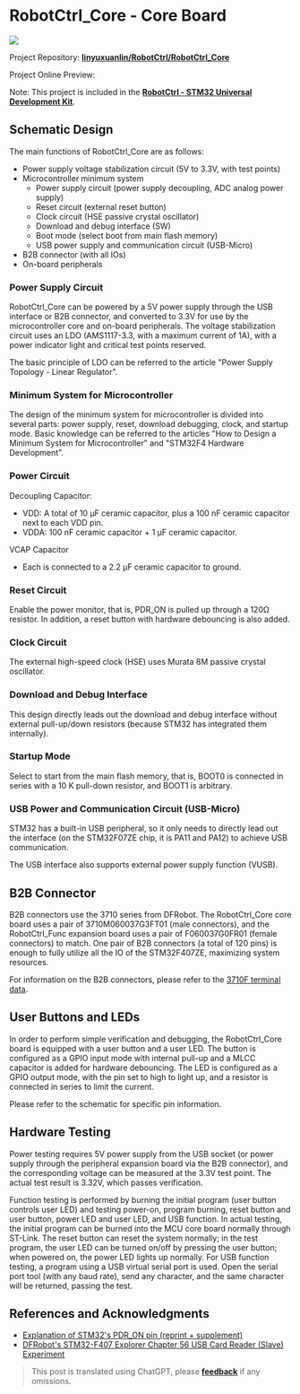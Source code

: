 # RobotCtrl_Core - Core Board

![](https://wiki-media-1253965369.cos.ap-guangzhou.myqcloud.com/img/20220527113423.png)

Project Repository: [**linyuxuanlin/RobotCtrl/RobotCtrl_Core**](https://github.com/linyuxuanlin/RobotCtrl/tree/main/RobotCtrl_MultiBoard_Project/RobotCtrl_Core)

Project Online Preview:

<div class="altium-iframe-viewer">
  <div
    class="altium-ecad-viewer"
    data-project-src="https://github.com/linyuxuanlin/RobotCtrl/raw/main/RobotCtrl_MultiBoard_Project/RobotCtrl_Core_V2.81B.zip"
  ></div>
</div>

Note: This project is included in the [**RobotCtrl - STM32 Universal Development Kit**](https://wiki-power.com/RobotCtrl-STM32%E9%80%9A%E7%94%A8%E5%BC%80%E5%8F%91%E5%A5%97%E4%BB%B6).

## Schematic Design

The main functions of RobotCtrl_Core are as follows:

- Power supply voltage stabilization circuit (5V to 3.3V, with test points)
- Microcontroller minimum system
  - Power supply circuit (power supply decoupling, ADC analog power supply)
  - Reset circuit (external reset button)
  - Clock circuit (HSE passive crystal oscillator)
  - Download and debug interface (SW)
  - Boot mode (select boot from main flash memory)
  - USB power supply and communication circuit (USB-Micro)
- B2B connector (with all IOs)
- On-board peripherals

### Power Supply Circuit

RobotCtrl_Core can be powered by a 5V power supply through the USB interface or B2B connector, and converted to 3.3V for use by the microcontroller core and on-board peripherals. The voltage stabilization circuit uses an LDO (AMS1117-3.3, with a maximum current of 1A), with a power indicator light and critical test points reserved.

The basic principle of LDO can be referred to the article "Power Supply Topology - Linear Regulator".

### Minimum System for Microcontroller

The design of the minimum system for microcontroller is divided into several parts: power supply, reset, download debugging, clock, and startup mode. Basic knowledge can be referred to the articles "How to Design a Minimum System for Microcontroller" and "STM32F4 Hardware Development".

### Power Circuit

Decoupling Capacitor:

- VDD: A total of 10 μF ceramic capacitor, plus a 100 nF ceramic capacitor next to each VDD pin.
- VDDA: 100 nF ceramic capacitor + 1 µF ceramic capacitor.

VCAP Capacitor

- Each is connected to a 2.2 µF ceramic capacitor to ground.

### Reset Circuit

Enable the power monitor, that is, PDR_ON is pulled up through a 120Ω resistor. In addition, a reset button with hardware debouncing is also added.

### Clock Circuit

The external high-speed clock (HSE) uses Murata 8M passive crystal oscillator.

### Download and Debug Interface

This design directly leads out the download and debug interface without external pull-up/down resistors (because STM32 has integrated them internally).

### Startup Mode

Select to start from the main flash memory, that is, BOOT0 is connected in series with a 10 K pull-down resistor, and BOOT1 is arbitrary.

### USB Power and Communication Circuit (USB-Micro)

STM32 has a built-in USB peripheral, so it only needs to directly lead out the interface (on the STM32F07ZE chip, it is PA11 and PA12) to achieve USB communication.

The USB interface also supports external power supply function (VUSB).

## B2B Connector

B2B connectors use the 3710 series from DFRobot. The RobotCtrl_Core core board uses a pair of 3710M060037G3FT01 (male connectors), and the RobotCtrl_Func expansion board uses a pair of F060037G0FR01 (female connectors) to match. One pair of B2B connectors (a total of 120 pins) is enough to fully utilize all the IO of the STM32F407ZE, maximizing system resources.

For information on the B2B connectors, please refer to the [3710F terminal data](http://www.openedv.com/thread-78182-1-1.html).

## User Buttons and LEDs

In order to perform simple verification and debugging, the RobotCtrl_Core board is equipped with a user button and a user LED. The button is configured as a GPIO input mode with internal pull-up and a MLCC capacitor is added for hardware debouncing. The LED is configured as a GPIO output mode, with the pin set to high to light up, and a resistor is connected in series to limit the current.

Please refer to the schematic for specific pin information.

## Hardware Testing

Power testing requires 5V power supply from the USB socket (or power supply through the peripheral expansion board via the B2B connector), and the corresponding voltage can be measured at the 3.3V test point. The actual test result is 3.32V, which passes verification.

Function testing is performed by burning the initial program (user button controls user LED) and testing power-on, program burning, reset button and user button, power LED and user LED, and USB function. In actual testing, the initial program can be burned into the MCU core board normally through ST-Link. The reset button can reset the system normally; in the test program, the user LED can be turned on/off by pressing the user button; when powered on, the power LED lights up normally. For USB function testing, a program using a USB virtual serial port is used. Open the serial port tool (with any baud rate), send any character, and the same character will be returned, passing the test.

## References and Acknowledgments

- [Explanation of STM32's PDR_ON pin (reprint + supplement)](https://blog.csdn.net/Frankenstien_/article/details/105971841)
- [DFRobot's STM32-F407 Explorer Chapter 56 USB Card Reader (Slave) Experiment](https://zhuanlan.zhihu.com/p/136163591)

> This post is translated using ChatGPT, please [**feedback**](https://github.com/linyuxuanlin/Wiki_MkDocs/issues/new) if any omissions.